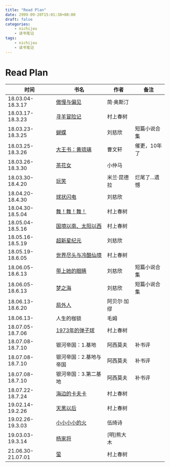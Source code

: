 ```yaml
---
title: "Read Plan"
date: 2999-09-20T15:01:38+08:00
draft: false
categories:
    - nichijou
    - 读书笔记
tags:
    - nichijou
    - 读书笔记
---
```



# Read Plan


|时间           | 书名     | 作者   |备注
|---------------| ------- | ---    |-- 
|18.03.04-18.3.17	|<a href="./傲慢与偏见">傲慢与偏见</a>              |简·奥斯汀
|18.03.17-18.3.23   |<a href="./寻羊冒险记">寻羊冒险记</a>              |村上春树
|18.03.23-18.3.25   |<a href="./蝴蝶">蝴蝶</a>                         |刘慈欣| 短篇小说合集
|18.03.25-18.3.26   |<a href="./大王书：黄琉璃">大王书：黄琉璃</a>       |曹文轩|催更，10年了
|18.03.26-18.3.30   |<a href="./茶花女">茶花女</a>                     |小仲马
|18.03.30-18.4.20   |<a href="./玩笑">玩笑</a>                         |米兰·昆德拉|烂尾了...遗憾
|18.04.20-18.4.30   |<a href="./球状闪电">球状闪电</a>                  |刘慈欣
|18.04.30-18.5.04	|<a href="./舞！舞！舞！">舞！舞！舞！</a>            |村上春树
|18.05.04-18.5.16	|<a href="./国境以南、太阳以西">国境以南、太阳以西 </a>|村上春树
|18.05.16-18.5.19   |<a href="./超新星纪元">超新星纪元</a>                |刘慈欣
|18.05.19-18.6.05	|<a href="./世界尽头与冷酷仙境">世界尽头与冷酷仙境 </a>|村上春树
|18.06.05-18.6.13	|<a href="./带上她的眼睛">带上她的眼睛</a>            |刘慈欣 | 短篇小说合集
|18.06.05-18.6.13	|<a href="./梦之海">梦之海</a>                       |刘慈欣| 短篇小说合集
|18.06.13-18.6.20   |<a href="./局外人">局外人</a>                       |阿贝尔·加缪
|18.06.13-          |人生的枷锁                                          |毛姆
|18.07.05-18.7.06   |<a href="./1973年的弹子球">1973年的弹子球</a>        |村上春树
|18.07.08-18.7.10   |银河帝国：1.基地</a>                                |阿西莫夫|补书评
|18.07.08-18.7.10   |银河帝国：2.基地与帝国</a>                          |阿西莫夫|补书评
|18.07.08-18.7.10   |银河帝国：3.第二基地</a>                            |阿西莫夫|补书评
|18.07.22-18.7.24   |<a href="./海边的卡夫卡">海边的卡夫卡</a>            |村上春树
|19.02.14-19.2.26   |<a href="./天黑以后">天黑以后</a>                   |村上春树
|19.02.26-19.3.03   |<a href="./小小小小的火">小小小小的火</a>            |伍绮诗
|19.03.03-19.3.14   |<a href="./杨家将">杨家将</a>                       |[明]熊大木
|21.06.30-21.07.01  |<a href="./萤">萤</a>                              |村上春树

